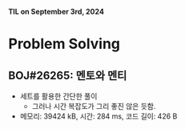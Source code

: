 **TIL on September 3rd, 2024**

# Problem Solving
## BOJ#26265: 멘토와 멘티
* 세트를 활용한 간단한 풀이
    - 그러나 시간 복잡도가 그리 좋진 않은 듯함.
* 메모리: 39424 kB, 시간: 284 ms, 코드 길이: 426 B
